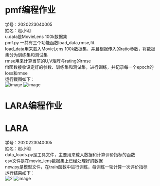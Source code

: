 # pmf编程作业
学号：2020223040005<br>
姓名：赵小明<br>
u.data是MovieLens 100k数据集<br>
pmf.py 一共有三个功能函数load_data,rmse,fit.<br>
load_data用来载入MovieLens 100k数据集，并且根据传入的ratio参数，将数据集分为训练集和测试集<br>
rmse用来计算当前的U,V矩阵与rating的rmse<br>
fit函数接收设定好的参数、训练集和测试集，进行训练，并记录每一个epoch的loss和rmse<br>
运行截图如下：<br>
![image](https://user-images.githubusercontent.com/34116348/114387369-eef71e80-9bc4-11eb-84f5-f6ea22893959.png)
![image](https://user-images.githubusercontent.com/34116348/114387397-f61e2c80-9bc4-11eb-91d0-f86e60ec930f.png)

# LARA编程作业
# LARA
学号：2020223040005 <br>
姓名：赵小明<br>
data_loads.py是工具文件，主要用来载入数据和计算评价指标的函数<br>
csv文件是在movie_lens数据集上已经处理好的数据<br>
new.py是模型文件，在train函数中进行训练，每训练一轮计算一次评价指标<br>
运行结果如下：<br>
![2](https://user-images.githubusercontent.com/34116348/116082297-d4956880-a6cd-11eb-8b34-be3fbf9ecc98.JPG)
![image](https://user-images.githubusercontent.com/34116348/116082329-de1ed080-a6cd-11eb-8537-0d8cc80cedeb.png)

